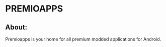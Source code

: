 # PREMIOAPPS  

## About:  
Premioapps is your home for all premium modded applications for Android.
